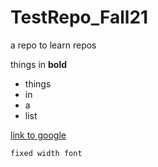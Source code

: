 # TestRepo_Fall21
 a repo to learn repos
 
 things in **bold**
 
- things 
- in
- a 
- list

[link to google](www.google.com)

`fixed width font`
